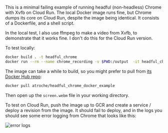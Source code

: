 This is a minimal failing example of running headful (non-headless) Chrome with Xvfb on Cloud Run. The local Docker image runs fine, but Chrome dumps its core on Cloud Run, despite the image being identical. It consists of a Dockerfile, and a shell script.

In the local test, I also use ffmpeg to make a video from Xvfb, to demonstrate that it works fine. I don't do this for the Cloud Run version.

To test locally:

```bash
docker build . -t headful_chrome
docker run --rm --name chrome_recording -v $PWD:/output  -it headful_chrome
```

The image can take a while to build, so you might prefer to pull from [its Docker Hub repo](https://hub.docker.com/r/atroche/headful_chrome_docker_example):

```bash
docker pull atroche/headful_chrome_docker_example
```

Then open up the `screen.webm` file in your working directory.

To test on Cloud Run, push the image up to GCR and create a service / deploy a revision from the image. It should fail
to deploy, and in the logs you should see some error logging from Chrome that looks like this:

![error logs](https://i.imgur.com/bIg2zzN.png)
